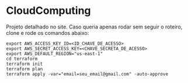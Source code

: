 # CloudComputing


Projeto detalhado no site.
Caso queria apenas rodar sem seguir o roteiro, clone e rode os comandos abaixo:

```
export AWS_ACCESS_KEY_ID=<ID_CHAVE_DE_ACESSO>
export AWS_SECRET_ACCESS_KEY=<CHAVE_SECRETA_DE_ACESSO>
export AWS_DEFAULT_REGION="us-east-1"
cd terraform
terraform init
terraform plan
terraform apply -var="email=seu_email@gmail.com" -auto-approve
```
